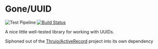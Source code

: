Gone/UUID
===========


![Test Pipeline](https://github.com/goneio/UUID/workflows/Tests/badge.svg)
[![Build Status](https://travis-ci.org/goneio/UUID.svg?branch=master)](https://travis-ci.org/goneio/UUID) 

A nice little well-tested library for working with UUIDs.

Siphoned out of the [Thruio/ActiveRecord](https://github.com/Thruio/ActiveRecord) project into its own dependency

